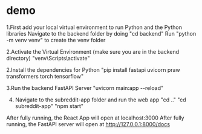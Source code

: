 # demo

1.First add your local virtual environment to run Python and the Python libraries
Navigate to the backend folder by doing "cd backend"
Run "python -m venv venv" to create the venv folder

2.Activate the Virtual Environment (make sure you are in the backend directory)
"venv\Scripts\activate"

2.Install the dependencies for Python
"pip install fastapi uvicorn praw transformers torch tensorflow"

3.Run the backend FastAPI Server
"uvicorn main:app --reload"

4. Navigate to the subreddit-app folder and run the web app
   "cd .."
   "cd subreddit-app"
   "npm start"

After fully running, the React App will open at localhost:3000
After fully running, the FastAPI server will open at http://127.0.0.1:8000/docs
